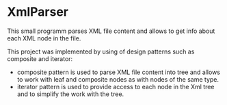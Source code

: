 # XmlParser
This small programm parses XML file content and allows to get info about each XML node in the file.

This project was implemented by using of design patterns such as composite and iterator:
- composite pattern is used to parse XML file content into tree and allows to work with leaf and composite nodes as with nodes of the same type.
- iterator pattern is used to provide access to each node in the Xml tree and to simplify the work with the tree.
